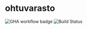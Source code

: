 # ohtuvarasto

![GHA workflow badge](https://github.com/k1rtsu/ohtuvarasto/workflows/CI/badge.svg)
![Build Status](https://github.com/k1rtsu/ohtuvarasto/actions/workflows/CI.yaml/badge.svg)



